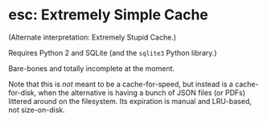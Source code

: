 # esc: Extremely Simple Cache
(Alternate interpretation: Extremely Stupid Cache.)

Requires Python 2 and SQLite (and the `sqlite3` Python library.)

Bare-bones and totally incomplete at the moment.

Note that this is *not* meant to be a cache-for-speed, but instead is
a cache-for-disk, when the alternative is having a bunch of JSON files
(or PDFs) littered around on the filesystem.  Its expiration is manual
and LRU-based, not size-on-disk.
